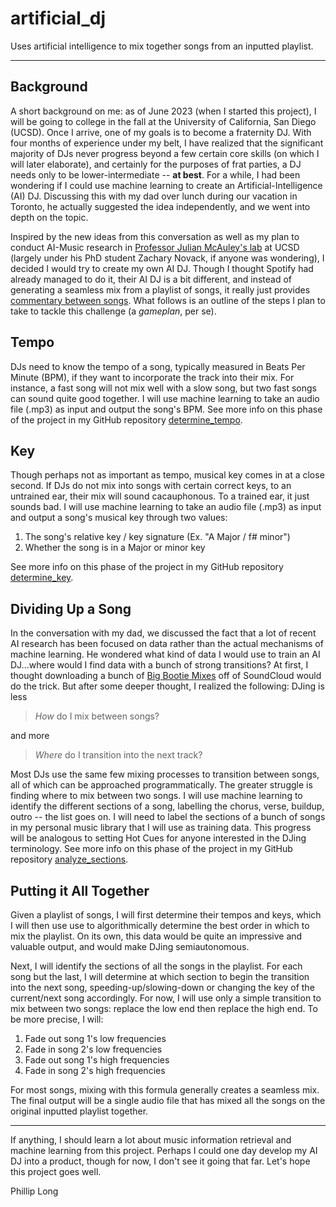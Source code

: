 # artificial_dj
Uses artificial intelligence to mix together songs from an inputted playlist.

---

## Background

A short background on me: as of June 2023 (when I started this project), I will be going to college in the fall at the University of California, San Diego (UCSD). Once I arrive, one of my goals is to become a fraternity DJ. With four months of experience under my belt, I have realized that the significant majority of DJs never progress beyond a few certain core skills (on which I will later elaborate), and certainly for the purposes of frat parties, a DJ needs only to be lower-intermediate -- **at best**. For a while, I had been wondering if I could use machine learning to create an Artificial-Intelligence (AI) DJ. Discussing this with my dad over lunch during our vacation in Toronto, he actually suggested the idea independently, and we went into depth on the topic.

Inspired by the new ideas from this conversation as well as my plan to conduct AI-Music research in [Professor Julian McAuley's lab](https://cseweb.ucsd.edu/~jmcauley/) at UCSD (largely under his PhD student Zachary Novack, if anyone was wondering), I decided I would try to create my own AI DJ. Though I thought Spotify had already managed to do it, their AI DJ is a bit different, and instead of generating a seamless mix from a playlist of songs, it really just provides [commentary between songs](https://newsroom.spotify.com/2023-02-22/spotify-debuts-a-new-ai-dj-right-in-your-pocket/). What follows is an outline of the steps I plan to take to tackle this challenge (a *gameplan*, per se).


## Tempo

DJs need to know the tempo of a song, typically measured in Beats Per Minute (BPM), if they want to incorporate the track into their mix. For instance, a fast song will not mix well with a slow song, but two fast songs can sound quite good together. I will use machine learning to take an audio file (.mp3) as input and output the song's BPM. See more info on this phase of the project in my GitHub repository [determine_tempo](https://github.com/pnlong/determine_tempo).


## Key

Though perhaps not as important as tempo, musical key comes in at a close second. If DJs do not mix into songs with certain correct keys, to an untrained ear, their mix will sound cacauphonous. To a trained ear, it just sounds bad. I will use machine learning to take an audio file (.mp3) as input and output a song's musical key through two values:

1. The song's relative key / key signature (Ex. "A Major / f# minor")
2. Whether the song is in a Major or minor key

See more info on this phase of the project in my GitHub repository [determine_key](https://github.com/pnlong/determine_key).


## Dividing Up a Song

In the conversation with my dad, we discussed the fact that a lot of recent AI research has been focused on data rather than the actual mechanisms of machine learning. He wondered what kind of data I would use to train an AI DJ...where would I find data with a bunch of strong transitions? At first, I thought downloading a bunch of [Big Bootie Mixes](https://soundcloud.com/two-friends/sets/big-bootie-mixes) off of SoundCloud would do the trick. But after some deeper thought, I realized the following: DJing is less

> *How* do I mix between songs?

and more

> *Where* do I transition into the next track?

Most DJs use the same few mixing processes to transition between songs, all of which can be approached programmatically. The greater struggle is finding where to mix between two songs. I will use machine learning to identify the different sections of a song, labelling the chorus, verse, buildup, outro -- the list goes on. I will need to label the sections of a bunch of songs in my personal music library that I will use as training data. This progress will be analogous to setting Hot Cues for anyone interested in the DJing terminology. See more info on this phase of the project in my GitHub repository [analyze_sections](https://github.com/pnlong/analyze_sections).


## Putting it All Together

Given a playlist of songs, I will first determine their tempos and keys, which I will then use use to algorithmically determine the best order in which to mix the playlist. On its own, this data would be quite an impressive and valuable output, and would make DJing semiautonomous.

Next, I will identify the sections of all the songs in the playlist. For each song but the last, I will determine at which section to begin the transition into the next song, speeding-up/slowing-down or changing the key of the current/next song accordingly. For now, I will use only a simple transition to mix between two songs: replace the low end then replace the high end. To be more precise, I will:

1. Fade out song 1's low frequencies
2. Fade in song 2's low frequencies
3. Fade out song 1's high frequencies
4. Fade in song 2's high frequencies

For most songs, mixing with this formula generally creates a seamless mix. The final output will be a single audio file that has mixed all the songs on the original inputted playlist together.


---

If anything, I should learn a lot about music information retrieval and machine learning from this project. Perhaps I could one day develop my AI DJ into a product, though for now, I don't see it going that far. Let's hope this project goes well.

Phillip Long